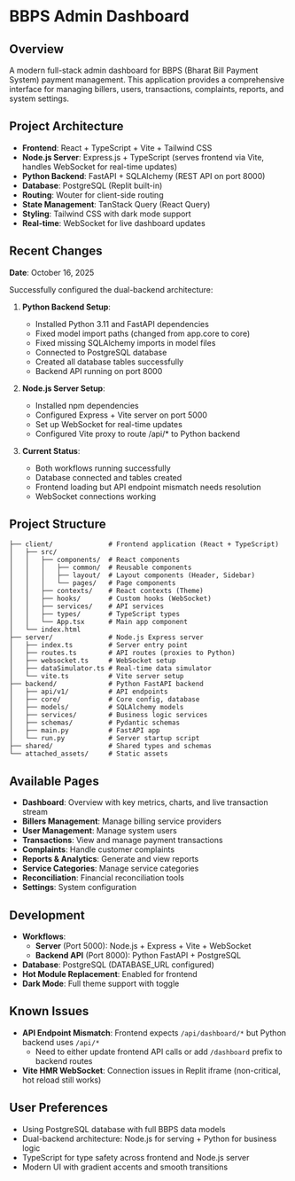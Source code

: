 # BBPS Admin Dashboard

## Overview
A modern full-stack admin dashboard for BBPS (Bharat Bill Payment System) payment management. This application provides a comprehensive interface for managing billers, users, transactions, complaints, reports, and system settings.

## Project Architecture
- **Frontend**: React + TypeScript + Vite + Tailwind CSS
- **Node.js Server**: Express.js + TypeScript (serves frontend via Vite, handles WebSocket for real-time updates)
- **Python Backend**: FastAPI + SQLAlchemy (REST API on port 8000)
- **Database**: PostgreSQL (Replit built-in)
- **Routing**: Wouter for client-side routing
- **State Management**: TanStack Query (React Query)
- **Styling**: Tailwind CSS with dark mode support
- **Real-time**: WebSocket for live dashboard updates

## Recent Changes
**Date**: October 16, 2025

Successfully configured the dual-backend architecture:
1. **Python Backend Setup**:
   - Installed Python 3.11 and FastAPI dependencies
   - Fixed model import paths (changed from app.core to core)
   - Fixed missing SQLAlchemy imports in model files
   - Connected to PostgreSQL database
   - Created all database tables successfully
   - Backend API running on port 8000

2. **Node.js Server Setup**:
   - Installed npm dependencies
   - Configured Express + Vite server on port 5000
   - Set up WebSocket for real-time updates
   - Configured Vite proxy to route /api/* to Python backend

3. **Current Status**:
   - Both workflows running successfully
   - Database connected and tables created
   - Frontend loading but API endpoint mismatch needs resolution
   - WebSocket connections working

## Project Structure
```
├── client/              # Frontend application (React + TypeScript)
│   ├── src/
│   │   ├── components/  # React components
│   │   │   ├── common/  # Reusable components
│   │   │   ├── layout/  # Layout components (Header, Sidebar)
│   │   │   └── pages/   # Page components
│   │   ├── contexts/    # React contexts (Theme)
│   │   ├── hooks/       # Custom hooks (WebSocket)
│   │   ├── services/    # API services
│   │   ├── types/       # TypeScript types
│   │   └── App.tsx      # Main app component
│   └── index.html
├── server/              # Node.js Express server
│   ├── index.ts         # Server entry point
│   ├── routes.ts        # API routes (proxies to Python)
│   ├── websocket.ts     # WebSocket setup
│   ├── dataSimulator.ts # Real-time data simulator
│   └── vite.ts          # Vite server setup
├── backend/             # Python FastAPI backend
│   ├── api/v1/          # API endpoints
│   ├── core/            # Core config, database
│   ├── models/          # SQLAlchemy models
│   ├── services/        # Business logic services
│   ├── schemas/         # Pydantic schemas
│   ├── main.py          # FastAPI app
│   └── run.py           # Server startup script
├── shared/              # Shared types and schemas
└── attached_assets/     # Static assets
```

## Available Pages
- **Dashboard**: Overview with key metrics, charts, and live transaction stream
- **Billers Management**: Manage billing service providers
- **User Management**: Manage system users
- **Transactions**: View and manage payment transactions
- **Complaints**: Handle customer complaints
- **Reports & Analytics**: Generate and view reports
- **Service Categories**: Manage service categories
- **Reconciliation**: Financial reconciliation tools
- **Settings**: System configuration

## Development
- **Workflows**:
  - **Server** (Port 5000): Node.js + Express + Vite + WebSocket
  - **Backend API** (Port 8000): Python FastAPI + PostgreSQL
- **Database**: PostgreSQL (DATABASE_URL configured)
- **Hot Module Replacement**: Enabled for frontend
- **Dark Mode**: Full theme support with toggle

## Known Issues
- **API Endpoint Mismatch**: Frontend expects `/api/dashboard/*` but Python backend uses `/api/*`
  - Need to either update frontend API calls or add `/dashboard` prefix to backend routes
- **Vite HMR WebSocket**: Connection issues in Replit iframe (non-critical, hot reload still works)

## User Preferences
- Using PostgreSQL database with full BBPS data models
- Dual-backend architecture: Node.js for serving + Python for business logic
- TypeScript for type safety across frontend and Node.js server
- Modern UI with gradient accents and smooth transitions

